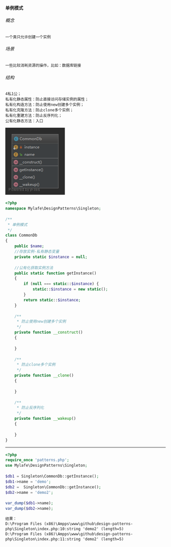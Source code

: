 #### 单例模式
###### 概念
    一个类只允许创建一个实例
    
###### 场景
    一些比较消耗资源的操作，比如：数据库链接
    
###### 结构
    4私1公；
    私有化静态属性：防止直接访问存储实例的属性；
    私有化构造方法：防止使用new创建多个实例；
    私有化克隆方法：防止clone多个实例；
    私有化重建方法：防止反序列化；
    公有化静态方法：入口
    
![uml](Img/Singleton.png)

```` php
<?php
namespace Mylafe\DesignPatterns\Singleton;

/**
 * 单例模式
 */
class CommonDb
{
    public $name;
    //存放实例-私有静态变量
    private static $instance = null;

    //公有化获取实例方法
    public static function getInstance()
    {
        if (null === static::$instance) {
            static::$instance = new static();
        }
        return static::$instance;
    }

    /**
     * 防止使用new创建多个实例
     */
    private function __construct()
    {

    }

    /**
     * 防止clone多个实例
     */
    private function __clone()
    {

    }

    /**
     * 防止反序列化
     */
    private function __wakeup()
    {

    }
}
````
----
```` php
<?php
require_once 'patterns.php';
use Mylafe\DesignPatterns\Singleton;

$db1 = Singleton\CommonDb::getInstance();
$db1->name = 'demo';
$db2 =  Singleton\CommonDb::getInstance();
$db2->name = 'demo2';

var_dump($db1->name);
var_dump($db2->name);
````
    结果：
    D:\Program Files (x86)\Ampps\www\github\design-patterns-php\Singleton\index.php:10:string 'demo2' (length=5)
    D:\Program Files (x86)\Ampps\www\github\design-patterns-php\Singleton\index.php:11:string 'demo2' (length=5)
